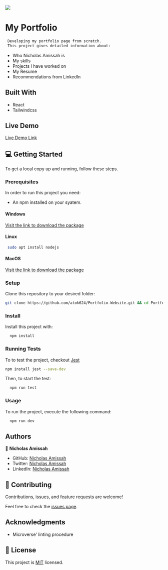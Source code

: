![](https://img.shields.io/badge/Microverse-blueviolet)

# My Portfolio

``` sh
 Developing my portfolio page from scratch.
 This project gives detailed information about:
```
- Who Nicholas Amissah is
- My skills
- Projects I have worked on
- My Resume
- Recommendations from LinkedIn

## Built With

- React
- Tailwindcss


## Live Demo

[Live Demo Link](https://nicholas-k-amissah.onrender.com)

## 💻 Getting Started <a name="getting-started"></a>

To get a local copy up and running, follow these steps.

### Prerequisites

In order to run this project you need:

- An npm installed on your syatem.

#### Windows

[Visit the link to download the package](https://nodejs.org/dist/v18.15.0/node-v18.15.0-x86.msi)

#### Linux

```sh
 sudo apt install nodejs
```

#### MacOS

[Visit the link to download the package](https://nodejs.org/dist/v18.15.0/node-v18.15.0.pkg)

### Setup

Clone this repository to your desired folder:

```sh
git clone https://github.com/atok624/Portfolio-Website.git && cd Portfolio-Website
```

### Install

Install this project with:

```sh
  npm install
```

### Running Tests

To to test the project, checkout [Jest](https://jestjs.io/)

```sh
npm install jest --save-dev
```

Then, to start the test:

```sh
  npm run test
```

### Usage

To run the project, execute the following command:

```sh
  npm run dev
```


## Authors <a name="authors"></a>

👤 **Nicholas Amissah**

- GitHub: [Nicholas Amissah](https://github.com/atok624)
- Twitter: [Nicholas Amissah](https://twitter.com/MysticalAmissah)
- LinkedIn: [Nicholas Amissah](https://www.linkedin.com/in/nicholas-amissah-153b09154)

## 🤝 Contributing

Contributions, issues, and feature requests are welcome!

Feel free to check the [issues page](https://github.com/atok624/Portfolio-Website/issues).

## Acknowledgments

- Microverse' linting procedure

## 📝 License

This project is [MIT](./LICENSE) licensed.

